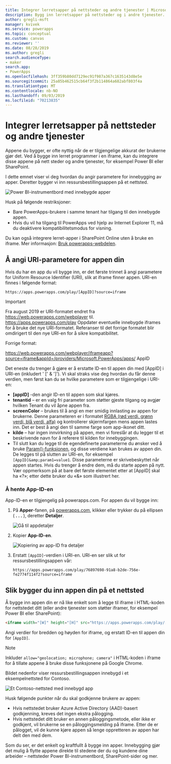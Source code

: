 ```yaml
---
title: Integrer lerretsapper på nettsteder og andre tjenester | Microsoft Docs
description: Bygg inn lerretsapper på nettsteder og i andre tjenester.
author: gregli-msft
manager: kvivek
ms.service: powerapps
ms.topic: conceptual
ms.custom: canvas
ms.reviewer: ''
ms.date: 08/28/2019
ms.author: gregli
search.audienceType:
- maker
search.app:
- PowerApps
ms.openlocfilehash: 3ff359b80dd7129ec91f987a367c1635143d8e5e
ms.sourcegitcommit: 25a85b462515cb64f3f2b114864a682abf803f4a
ms.translationtype: MT
ms.contentlocale: nb-NO
ms.lasthandoff: 09/03/2019
ms.locfileid: "70213835"
---
```

# <a name="integrate-canvas-apps-into-websites-and-other-services"></a>Integrer lerretsapper på nettsteder og andre tjenester
Appene du bygger, er ofte nyttig når de er tilgjengelige akkurat der brukerne gjør det. Ved å bygge inn lerret programmer i en iframe, kan du integrere disse appene på nett steder og andre tjenester, for eksempel Power BI eller SharePoint.

I dette emnet viser vi deg hvordan du angir parametere for innebygging av apper. Deretter bygger vi inn ressursbestillingsappen på et nettsted.

![Power BI-instrumentbord med innebygde apper](./media/embed-apps-dev/embed-dashboard.png)

Husk på følgende restriksjoner:

- Bare PowerApps-brukere i samme tenant har tilgang til den innebygde appen.
- Hvis du vil ha tilgang til PowerApps ved hjelp av Internet Explorer 11, må du deaktivere kompatibilitetsmodus for visning.

Du kan også integrere lerret-apper i SharePoint Online uten å bruke en iframe. Mer informasjon: [Bruk powerapps-webdelen](https://support.office.com/article/use-the-powerapps-web-part-6285f05e-e441-408a-99d7-aa688195cd1c).

## <a name="set-uri-parameters-for-your-app"></a>Å angi URI-parametere for appen din
Hvis du har en app du vil bygge inn, er det første trinnet å angi parametere for Uniform Resource Identifier (URI), slik at iframe finner appen. URI-en finnes i følgende format:

```
https://apps.powerapps.com/play/[AppID]?source=iframe
```

> [!IMPORTANT]
> Fra august 2019 er URI-formatet endret fra https://web.powerapps.com/webplayer til. https://apps.powerapps.com/play Oppdater eventuelle innebygde iframes for å bruke det nye URI-formatet. Referanser til det forrige formatet blir omdirigert til den nye URI-en for å sikre kompatibilitet.
>
> Forrige format:
> 
> https://web.powerapps.com/webplayer/iframeapp?source=iframe&appId=/providers/Microsoft.PowerApps/apps/ AppID

Det eneste du trenger å gjøre er å erstatte ID-en til appen din med [AppID] i URI-en (inkludert ' [' & ']'). Vi skal straks vise deg hvordan du får denne verdien, men først kan du se hvilke parametere som er tilgjengelige i URI-en:

* **[appID]** -den angir ID-en til appen som skal kjøres.
* **tenantid** – er en valg fri parameter som støtter gjeste tilgang og avgjør hvilken Tenant du vil åpne appen fra. 
* **screenColor** – brukes til å angi en mer smidig innlasting av appen for brukerne. Denne parameteren er i formatet [RGBA (rød verdi, grønn verdi, blå verdi, alfa)](../canvas-apps/functions/function-colors.md) og kontrollerer skjermfargen mens appen lastes inn. Det er best å angi den til samme farge som app-ikonet ditt.
* **kilde** – har ingen innvirkning på appen, men vi foreslår at du legger til et beskrivende navn for å referere til kilden for innebyggingen.
* Til slutt kan du legge til de egendefinerte parameterne du ønsker ved å bruke [Param()-funksjonen](../canvas-apps/functions/function-param.md), og disse verdiene kan brukes av appen din. De legges til på slutten av URI-en, for eksempel `[AppID]&amp;param1=value1`. Disse parameterne er skrivebeskyttet når appen startes. Hvis du trenger å endre dem, må du starte appen på nytt. Vær oppmerksom på at bare det første elementet etter at [AppID] skal ha «?»; etter dette bruker du «&» som illustrert her. 

### <a name="get-the-app-id"></a>Å hente App-ID-en
App-ID-en er tilgjengelig på powerapps.com. For appen du vil bygge inn:

1. På **Apper**-fanen, på [powerapps.com](https://powerapps.microsoft.com), klikker eller trykker du på ellipsen ( **. . .** ), deretter **Detaljer**.
   
    ![Gå til appdetaljer](./media/embed-apps-dev/details.png)
1. Kopier **App-ID-en**.
   
    ![Kopiering av app-ID fra detaljer](./media/embed-apps-dev/app-id.png)
1. Erstatt `[AppID]`-verdien i URI-en. URI-en ser slik ut for ressursbestillingsappen vår:
   
    ```
    https://apps.powerapps.com/play/76897698-91a8-b2de-756e-fe2774f114f2?source=iframe
    ```

## <a name="embed-your-app-in-a-website"></a>Slik bygger du inn appen din på et nettsted
Å bygge inn appen din er nå like enkelt som å legge til iframe i HTML-koden for nettstedet ditt (eller andre tjenester som støtter iframer, for eksempel Power BI eller SharePoint):

```html
<iframe width="[W]" height="[H]" src="https://apps.powerapps.com/play/[AppID]?source=website&screenColor=rgba(165,34,55,1)" allow="geolocation; microphone; camera"/>
```

Angi verdier for bredden og høyden for iframe, og erstatt ID-en til appen din for `[AppID]`.

> [!NOTE]
> Inkluder `allow="geolocation; microphone; camera"` i HTML-koden i iframe for å tillate appene å bruke disse funksjonene på Google Chrome.

Bildet nedenfor viser ressursbestillingsappen innebygd i et eksempelnettsted for Contoso.

![Et Contoso-nettsted med innebygd app](./media/embed-apps-dev/contoso-website.png)

Husk følgende punkter når du skal godkjenne brukere av appen:

- Hvis nettstedet bruker Azure Active Directory (AAD)-basert godkjenning, kreves det ingen ekstra pålogging.
- Hvis nettstedet ditt bruker en annen påloggingsmetode, eller ikke er godkjent, vil brukerne se en påloggingsmelding på iframe. Etter de er pålogget, vil de kunne kjøre appen så lenge oppretteren av appen har delt den med dem.

Som du ser, er det enkelt og kraftfullt å bygge inn apper. Innebygging gjør det mulig å flytte appene direkte til stedene der du og kundene dine arbeider – nettsteder Power BI-instrumentbord, SharePoint-sider og mer.
